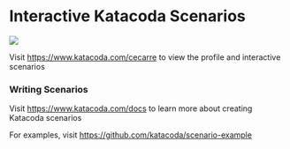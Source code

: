 # Interactive Katacoda Scenarios

[![](http://shields.katacoda.com/katacoda/cecarre/count.svg)](https://www.katacoda.com/cecarre "Get your profile on Katacoda.com")

Visit https://www.katacoda.com/cecarre to view the profile and interactive scenarios

### Writing Scenarios
Visit https://www.katacoda.com/docs to learn more about creating Katacoda scenarios

For examples, visit https://github.com/katacoda/scenario-example
